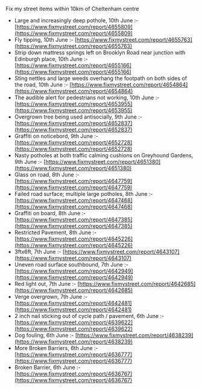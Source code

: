 Fix my street items within 10km of Cheltenham centre

<!-- fix_marker starts -->

- Large and increasingly deep pothole, 10th June :- [https://www.fixmystreet.com/report/4655809](https://www.fixmystreet.com/report/4655809)
- Fly tipping, 10th June :- [https://www.fixmystreet.com/report/4655763](https://www.fixmystreet.com/report/4655763)
- Strip down mattress springs left on Brooklyn Road near junction with Edinburgh place, 10th June :- [https://www.fixmystreet.com/report/4655166](https://www.fixmystreet.com/report/4655166)
- Sting nettles and large weeds overhang the footpath on both sides of the road, 10th June :- [https://www.fixmystreet.com/report/4654864](https://www.fixmystreet.com/report/4654864)
- The audible alert for pedestrians not working, 10th June :- [https://www.fixmystreet.com/report/4653955](https://www.fixmystreet.com/report/4653955)
- Overgrown tree being used antisocially, 9th June :- [https://www.fixmystreet.com/report/4652837](https://www.fixmystreet.com/report/4652837)
- Graffiti on noticebord, 9th June :- [https://www.fixmystreet.com/report/4652728](https://www.fixmystreet.com/report/4652728)
- Nasty potholes at both traffic calming cushions on Greyhound Gardens, 9th June :- [https://www.fixmystreet.com/report/4651380](https://www.fixmystreet.com/report/4651380)
- Glass on road, 8th June :- [https://www.fixmystreet.com/report/4647759](https://www.fixmystreet.com/report/4647759)
- Failed road surface; multiple large potholes, 8th June :- [https://www.fixmystreet.com/report/4647468](https://www.fixmystreet.com/report/4647468)
- Graffiti on board, 8th June :- [https://www.fixmystreet.com/report/4647385](https://www.fixmystreet.com/report/4647385)
- Restricted Pavement, 8th June :- [https://www.fixmystreet.com/report/4645226](https://www.fixmystreet.com/report/4645226)
- 3ftx6ft, 7th June :- [https://www.fixmystreet.com/report/4643107](https://www.fixmystreet.com/report/4643107)
- Uneven road surface southbound, 7th June :- [https://www.fixmystreet.com/report/4642949](https://www.fixmystreet.com/report/4642949)
- Red light out, 7th June :- [https://www.fixmystreet.com/report/4642685](https://www.fixmystreet.com/report/4642685)
- Verge overgrown, 7th June :- [https://www.fixmystreet.com/report/4642481](https://www.fixmystreet.com/report/4642481)
- 2 inch nail sticking out of cycle path / pavement, 6th June :- [https://www.fixmystreet.com/report/4639622](https://www.fixmystreet.com/report/4639622)
- Dog fouling, 6th June :- [https://www.fixmystreet.com/report/4638239](https://www.fixmystreet.com/report/4638239)
- More Broken Barriers, 6th June :- [https://www.fixmystreet.com/report/4636777](https://www.fixmystreet.com/report/4636777)
- Broken Barrier, 6th June :- [https://www.fixmystreet.com/report/4636767](https://www.fixmystreet.com/report/4636767)

<!-- fix_marker ends -->